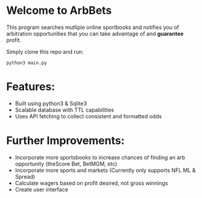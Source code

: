 # Welcome to ArbBets
This program searches mutliple online sportbooks and notifies you of arbitration opportunities that you can take advantage of and **guarantee** profit.

Simply clone this repo and run:
```
python3 main.py
```
# Features:
- Built using python3 & Sqlite3
- Scalable database with TTL capabilities
- Uses API fetching to collect consistent and formatted odds

# Further Improvements:
- Incorporate more sportsbooks to increase chances of finding an arb opportunity (theScore Bet, BetMGM, etc)
- Incorporate more sports and markets (Currently only supports NFL ML & Spread)
- Calculate wagers based on profit desired, not gross winnings
- Create user interface

